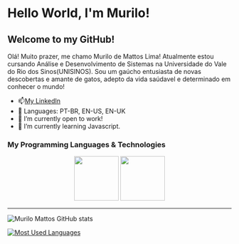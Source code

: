 # Hello World, I'm Murilo!
## Welcome to my GitHub! 
Olá!
    Muito prazer, me chamo Murilo de Mattos Lima! Atualmente estou cursando Análise e Desenvolvimento de Sistemas na Universidade do Vale do Rio dos Sinos(UNISINOS). Sou um gaúcho entusiasta de novas descobertas e amante de gatos, adepto da vida saúdavel e determinado em conhecer o mundo!

- 📫[My LinkedIn](https://www.linkedin.com/in/murilo-de-mattos-lima-a52109261/)
- 💬 Languages: PT-BR, EN-US, EN-UK
- 🔭 I’m currently open to work!  
- 🌱 I’m currently learning Javascript.
### My Programming Languages & Technologies
<p align="center">
<img src="https://cdn.jsdelivr.net/gh/devicons/devicon@latest/icons/python/python-original-wordmark.svg" width="100px" />
<img src="https://cdn.jsdelivr.net/gh/devicons/devicon@latest/icons/javascript/javascript-original.svg" width="100px"/>
</p>

-----

![Murilo Mattos GitHub stats](https://github-readme-stats.vercel.app/api?username=murilois&show_icons=true&theme=tokyonight)

[![Most Used Languages](https://github-readme-stats.vercel.app/api/top-langs/?username=murilois&layout=donut&theme=tokyonight%)](https://github.com/anuraghazra/github-readme-stats)

<!--
-----
| Courses |  Certificates  |
|-------|------|
|
-->

<!--
**murilois/murilois** is a ✨ _special_ ✨ repository because its `README.md` (this file) appears on your GitHub profile.

Here are some ideas to get you started:

- 🔭 I’m currently working on ...
- 🌱 I’m currently learning ...
- 👯 I’m looking to collaborate on ...
- 🤔 I’m looking for help with ...
- 💬 Ask me about ...
- 📫 How to reach me: ...
- 😄 Pronouns: ...
- ⚡ Fun fact: ...
-->
